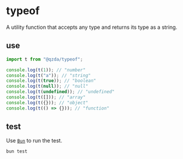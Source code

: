 # typeof

A utility function that accepts any type and returns its type as a string.

## use

```ts
import t from "@qzda/typeof";

console.log(t(1)); // "number"
console.log(t("a")); // "string"
console.log(t(true)); // "boolean"
console.log(t(null)); // "null"
console.log(t(undefined)); // "undefined"
console.log(t([])); // "array"
console.log(t({})); // "object"
console.log(t(() => {})); // "function"
```

## test

Use [`Bun`](https://bun.sh/) to run the test.

```bash
bun test
```
